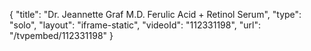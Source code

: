 {
    "title": "Dr. Jeannette Graf M.D.  Ferulic Acid + Retinol Serum",
    "type": "solo",
    "layout": "iframe-static",
    "videoId": "112331198",
    "url": "\/tvpembed\/112331198"
}